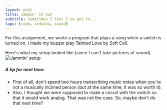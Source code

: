 ```yaml
---
layout: post
title: Jammin' it out
subtitle: Sometimes I feel I've got to...
tags: [code, arduino, sound]
---
```


For this assignment, we wrote a program that plays a song when a switch is turned on. I made my buzzer play Tainted Love by Soft Cell.


Here's what my setup looked like (since I can't take pictures of sound).
![Jammin' setup](https://21mdr1.github.io/img/jammin_setup.jpg)


##### A tip for next time:
- First of all, don't spend two hours transcribing music notes when you're not a musically inclined person (but at the same time, it was so worth it).
- Also, I thought we were supposed to make a circuit with the switch so that it would work analog. That was not the case. So, maybe don't do that next time?


